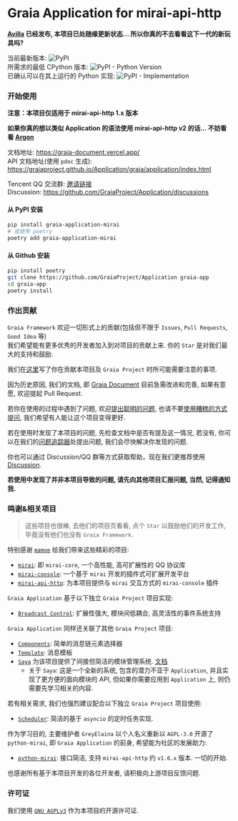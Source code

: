 # Graia Application for mirai-api-http

**[Avilla](https://github.com/GraiaProject/Avilla) 已经发布, 本项目已处随缘更新状态... 所以你真的不去看看这下一代的新玩具吗?**

当前最新版本: ![PyPI](https://img.shields.io/pypi/v/graia-application-mirai)  
所需求的最低 CPython 版本: ![PyPI - Python Version](https://img.shields.io/pypi/pyversions/graia-application-mirai)  
已确认可以在其上运行的 Python 实现: ![PyPI - Implementation](https://img.shields.io/pypi/implementation/graia-application-mirai)

### 开始使用

**注意：本项目仅适用于 mirai-api-http 1.x 版本**

**如果你真的想以类似 Application 的语法使用 mirai-api-http v2 的话... 不妨看看 [Argon](https://github.com/GraiaProject/Argon)**

文档地址: https://graia-document.vercel.app/  
API 文档地址(使用 `pdoc` 生成): https://graiaproject.github.io/Application/graia/application/index.html

Tencent QQ 交流群: [邀请链接](https://jq.qq.com/?_wv=1027&k=VXp6plBD)  
Discussion: https://github.com/GraiaProject/Application/discussions

#### 从 PyPI 安装
``` bash
pip install graia-application-mirai
# 或使用 poetry
poetry add graia-application-mirai
```

#### 从 Github 安装
``` bash
pip install poetry
git clone https://github.com/GraiaProject/Application graia-app
cd graia-app
poetry install
```

### 作出贡献
`Graia Framework` 欢迎一切形式上的贡献(包括但不限于 `Issues`, `Pull Requests`, `Good Idea` 等)  
我们希望能有更多优秀的开发者加入到对项目的贡献上来. 你的 `Star` 是对我们最大的支持和鼓励.  

我们在[这里](https://github.com/GraiaProject/Application/blob/master/CONTRIBUTING.md)写了你在贡献本项目及
`Graia Project` 时所可能需要注意的事项.

因为历史原因, 我们的文档, 即 [Graia Document](https://github.com/GreyElaina/GraiaDocument) 目前急需改进和完善,
如果有意愿, 欢迎提起 Pull Request.

若你在使用的过程中遇到了问题, 欢迎[提出聪明的问题](https://github.com/ryanhanwu/How-To-Ask-Questions-The-Smart-Way/blob/master/README-zh_CN.md), 也请不要[使用糟糕的方式提问](https://github.com/tangx/Stop-Ask-Questions-The-Stupid-Ways), 我们希望有人能让这个项目变得更好.  

若在使用时发现了本项目的问题, 先检查文档中是否有提及这一情况,
若没有, 你可以在我们的[问题追踪器](https://github.com/GraiaProject/Application/issues)处提出问题,
我们会尽快解决你发现的问题.

你也可以通过 Discussion/QQ 群等方式获取帮助，现在我们更推荐使用 [Discussion](https://github.com/GraiaProject/Application/discussions).

**若使用中发现了并非本项目导致的问题, 请先向其他项目汇报问题, 当然, 记得通知我.**

### 鸣谢&相关项目
> 这些项目也很棒, 去他们的项目页看看, 点个 `Star` 以鼓励他们的开发工作, 毕竟没有他们也没有 `Graia Framework`.

特别感谢 [`mamoe`](https://github.com/mamoe) 给我们带来这些精彩的项目:
 - [`mirai`](https://github.com/mamoe/mirai): 即 `mirai-core`, 一个高性能, 高可扩展性的 QQ 协议库
 - [`mirai-console`](https://github.com/mamoe/mirai-console): 一个基于 `mirai` 开发的插件式可扩展开发平台
 - [`mirai-api-http`](https://github.com/project-mirai/mirai-api-http): 为本项目提供与 `mirai` 交互方式的 `mirai-console` 插件

`Graia Application` 基于以下独立 `Graia Project` 项目实现:
 - [`Broadcast Control`](https://github.com/GraiaProject/BroadcastControl): 扩展性强大, 模块间低耦合, 高灵活性的事件系统支持

`Graia Application` 同样还关联了其他 `Graia Project` 项目:
 - [`Components`](https://github.com/GraiaProject/Components): 简单的消息链元素选择器
 - [`Template`](https://github.com/GraiaProject/Template): 消息模板
 - [`Saya`](https://github.com/GraiaProject/Saya) 为该项目提供了间接但简洁的模块管理系统. [文档](https://graia-document.vercel.app/docs/saya/saya-index)
   - 关于 `Saya`: 这是一个全新的系统, 包含的潜力不亚于 `Application`, 并且实现了更方便的面向模块的 API, 但如果你需要应用到 `Application` 上, 则仍需要先学习相关的内容.

若有相关需求, 我们也强烈建议配合以下独立 `Graia Project` 项目使用:
 - [`Scheduler`](https://github.com/GraiaProject/Scheduler): 简洁的基于 `asyncio` 的定时任务实现.
 
作为学习目的, 主要维护者 `GreyElaina` 以个人名义重新以 `AGPL-3.0` 开源了 `python-mirai`, 即 `Graia Application` 的前身, 希望能为社区的发展助力:
 - [`python-mirai`](https://github.com/GreyElaina/python-mirai): 接口简洁, 支持 `mirai-api-http` 约 `v1.6.x` 版本. 一切的开始.

也感谢所有基于本项目开发的各位开发者, 请积极向上游项目反馈问题.

### 许可证
我们使用 [`GNU AGPLv3`](https://choosealicense.com/licenses/agpl-3.0/) 作为本项目的开源许可证.
